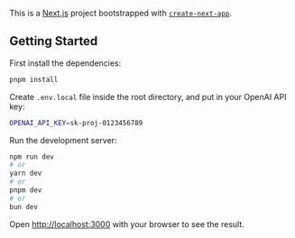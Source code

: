 This is a [Next.js](https://nextjs.org) project bootstrapped with [`create-next-app`](https://nextjs.org/docs/app/api-reference/cli/create-next-app).

## Getting Started

First install the dependencies:
```bash
pnpm install
```

Create `.env.local` file inside the root directory, and put in your OpenAI API key:

```bash
OPENAI_API_KEY=sk-proj-0123456789
```

Run the development server:

```bash
npm run dev
# or
yarn dev
# or
pnpm dev
# or
bun dev
```

Open [http://localhost:3000](http://localhost:3000) with your browser to see the result.
